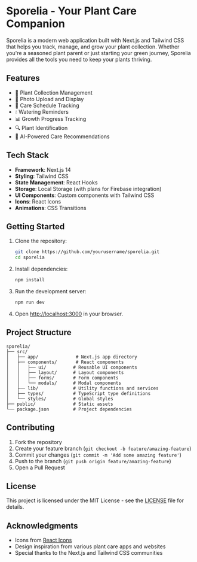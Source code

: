 # Sporelia - Your Plant Care Companion

Sporelia is a modern web application built with Next.js and Tailwind CSS that helps you track, manage, and grow your plant collection. Whether you're a seasoned plant parent or just starting your green journey, Sporelia provides all the tools you need to keep your plants thriving.

## Features

- 🌱 Plant Collection Management
- 📸 Photo Upload and Display
- 📅 Care Schedule Tracking
- 💧 Watering Reminders
- 📊 Growth Progress Tracking
- 🔍 Plant Identification
- 🤖 AI-Powered Care Recommendations

## Tech Stack

- **Framework**: Next.js 14
- **Styling**: Tailwind CSS
- **State Management**: React Hooks
- **Storage**: Local Storage (with plans for Firebase integration)
- **UI Components**: Custom components with Tailwind CSS
- **Icons**: React Icons
- **Animations**: CSS Transitions

## Getting Started

1. Clone the repository:
   ```bash
   git clone https://github.com/yourusername/sporelia.git
   cd sporelia
   ```

2. Install dependencies:
   ```bash
   npm install
   ```

3. Run the development server:
   ```bash
   npm run dev
   ```

4. Open [http://localhost:3000](http://localhost:3000) in your browser.

## Project Structure

```
sporelia/
├── src/
│   ├── app/              # Next.js app directory
│   ├── components/       # React components
│   │   ├── ui/          # Reusable UI components
│   │   ├── layout/      # Layout components
│   │   ├── forms/       # Form components
│   │   └── modals/      # Modal components
│   ├── lib/             # Utility functions and services
│   ├── types/           # TypeScript type definitions
│   └── styles/          # Global styles
├── public/              # Static assets
└── package.json         # Project dependencies
```

## Contributing

1. Fork the repository
2. Create your feature branch (`git checkout -b feature/amazing-feature`)
3. Commit your changes (`git commit -m 'Add some amazing feature'`)
4. Push to the branch (`git push origin feature/amazing-feature`)
5. Open a Pull Request

## License

This project is licensed under the MIT License - see the [LICENSE](LICENSE) file for details.

## Acknowledgments

- Icons from [React Icons](https://react-icons.github.io/react-icons/)
- Design inspiration from various plant care apps and websites
- Special thanks to the Next.js and Tailwind CSS communities
